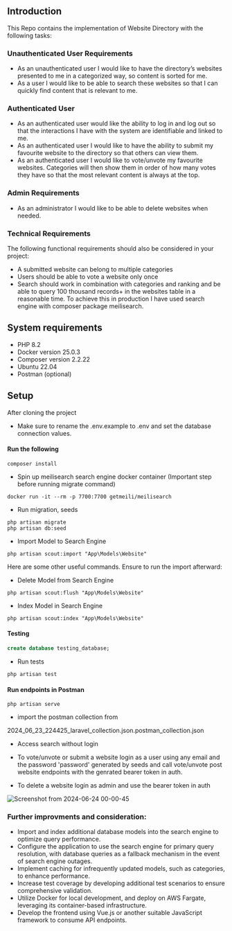 ## Introduction
This Repo contains the implementation of Website Directory with the following tasks:

### Unauthenticated User Requirements
- As an unauthenticated user I would like to have the directory’s websites presented to me in
a categorized way, so content is sorted for me.
- As a user I would like to be able to search these websites so that I can quickly find content
that is relevant to me.
### Authenticated User
- As an authenticated user would like the ability to log in and log out so that the interactions I
have with the system are identifiable and linked to me.
- As an authenticated user I would like to have the ability to submit my favourite website to
the directory so that others can view them.
- As an authenticated user I would like to vote/unvote my favourite websites. Categories will
then show them in order of how many votes they have so that the most relevant content is
always at the top.
### Admin Requirements
- As an administrator I would like to be able to delete websites when needed.

### Technical Requirements
The following functional requirements should also be considered in your project:

- A submitted website can belong to multiple categories
- Users should be able to vote a website only once
- Search should work in combination with categories and ranking and be able to query 100
thousand records+ in the websites table in a reasonable time. To achieve this in production I have used search engine with composer
package meilisearch.

## System requirements
- PHP 8.2
- Docker version 25.0.3
- Composer version 2.2.22
- Ubuntu 22.04
- Postman (optional)

## Setup
After cloning the project

- Make sure to rename the .env.example to .env and set the database connection values.

#### Run the following
```console
composer install
```
- Spin up meilisearch search engine docker container (Important step before running migrate command)
```console
docker run -it --rm -p 7700:7700 getmeili/meilisearch
```

- Run migration, seeds
```console
php artisan migrate
php artisan db:seed
```

- Import Model to Search Engine
```console
php artisan scout:import "App\Models\Website"
```
Here are some other useful commands. Ensure to run the import afterward:
- Delete Model from Search Engine
```console
php artisan scout:flush "App\Models\Website"
```
- Index Model in Search Engine
```console
php artisan scout:index "App\Models\Website"
```

#### Testing
~~~sql
create database testing_database;
~~~
- Run tests
```console
php artisan test
```

#### Run endpoints in Postman

```console
php artisan serve
```

- import the postman collection from 

2024_06_23_224425_laravel_collection.json.postman_collection.json

- Access search without login

- To vote/unvote or submit a website login as a user using any email and the password 'password' 
generated by seeds and call vote/unvote post website endpoints with the genrated
bearer token in auth.

- To delete a website login as admin and use the bearer token in auth
  
![Screenshot from 2024-06-24 00-00-45](https://github.com/osaprog/website_directory/assets/7841525/9567ea55-fddb-4fcc-afee-8c1d9f717365)


### Further improvments and consideration:
- Import and index additional database models into the search engine to optimize query performance.
- Configure the application to use the search engine for primary query resolution, with database queries as a fallback mechanism in the event of search engine outages.
- Implement caching for infrequently updated models, such as categories, to enhance performance.
- Increase test coverage by developing additional test scenarios to ensure comprehensive validation.
- Utilize Docker for local development, and deploy on AWS Fargate, leveraging its container-based infrastructure.
- Develop the frontend using Vue.js or another suitable JavaScript framework to consume API endpoints.


